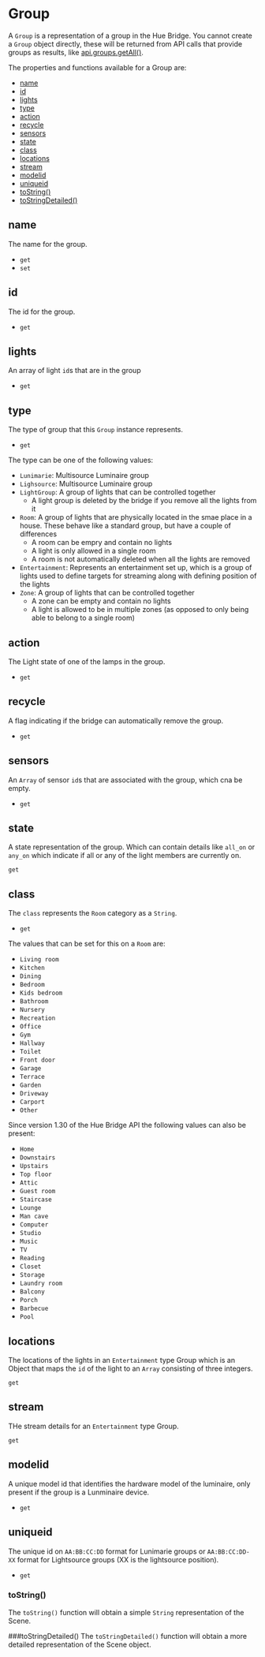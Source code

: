 # Group

A `Group` is a representation of a group in the Hue Bridge. You cannot create a `Group` object directly, these will
be returned from API calls that provide groups as results, like [api.groups.getAll()](./groups.md#getall).

The properties and functions available for a Group are:

* [name](#name)
* [id](#id)
* [lights](#lights)
* [type](#type)
* [action](#action)
* [recycle](#recycle)
* [sensors](#sensors)
* [state](#state)
* [class](#class)
* [locations](#locations)
* [stream](#stream)
* [modelid](#modelid)
* [uniqueid](#uniqueid)
* [toString()](#tostring)
* [toStringDetailed()](#tostringdetailed)


## name
The name for the group.

* `get`
* `set`


## id
The id for the group.

* `get`


## lights
An array of light `id`s that are in the group

* `get`


## type
The type of group that this `Group` instance represents.

* `get`

The type can be one of the following values:

* `Lunimarie`: Multisource Luminaire group
* `Lighsource`: Multisource Luminaire group
* `LightGroup`: A group of lights that can be controlled together
    * A light group is deleted by the bridge if you remove all the lights from it
* `Room`: A group of lights that are physically located in the smae place in a house. These behave like a standard group, but have a couple of differences
    * A room can be empry and contain no lights
    * A light is only allowed in a single room
    * A room is not automatically deleted when all the lights are removed
* `Entertainment`: Represents an entertainment set up, which is a group of lights used to define targets for streaming along with defining position of the lights
* `Zone`: A group of lights that can be controlled together
    * A zone can be empty and contain no lights
    * A light is allowed to be in multiple zones (as opposed to only being able to belong to a single room)


## action
The Light state of one of the lamps in the group.

* `get`


## recycle
A flag indicating if the bridge can automatically remove the group.

* `get` 


## sensors
An `Array` of sensor `id`s that are associated with the group, which cna be empty. 

* `get`


## state
A state representation of the group. Which can contain details like `all_on` or `any_on` which indicate if all or any of 
the light members are currently on.

`get`


## class
The `class` represents the `Room` category as a `String`.

* `get`

The values that can be set for this on a `Room` are:

* `Living room`
* `Kitchen`
* `Dining`
* `Bedroom`
* `Kids bedroom`
* `Bathroom`
* `Nursery`
* `Recreation`
* `Office`
* `Gym`
* `Hallway`
* `Toilet`
* `Front door`
* `Garage`
* `Terrace`
* `Garden`
* `Driveway`
* `Carport`
* `Other`

Since version 1.30 of the Hue Bridge API the following values can also be present:

* `Home`
* `Downstairs`
* `Upstairs`
* `Top floor`
* `Attic`
* `Guest room`
* `Staircase`
* `Lounge`
* `Man cave`
* `Computer`
* `Studio`
* `Music`
* `TV`
* `Reading`
* `Closet`
* `Storage`
* `Laundry room`
* `Balcony`
* `Porch`
* `Barbecue`
* `Pool`


## locations
The locations of the lights in an `Entertainment` type Group which is an Object that maps the `id` of the light to an
`Array` consisting of three integers.

`get`


## stream
THe stream details for an `Entertainment` type Group.

`get`


## modelid
A unique model id that identifies the hardware model of the luminaire, only present if the group is a Lunminaire device.

* `get`


## uniqueid
The unique id on `AA:BB:CC:DD` format for Lunimarie groups or `AA:BB:CC:DD-XX` format for Lightsource groups (XX is the lightsource position).

* `get`


### toString()
The `toString()` function will obtain a simple `String` representation of the Scene.


###toStringDetailed()
The `toStringDetailed()` function will obtain a more detailed representation of the Scene object.